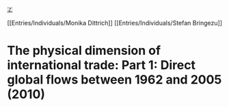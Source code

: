 [🇿](zotero://select/library/items/M9S6YQMF)

[[Entries/Individuals/Monika Dittrich]] [[Entries/Individuals/Stefan Bringezu]] 
# The physical dimension of international trade: Part 1: Direct global flows between 1962 and 2005 (2010)


